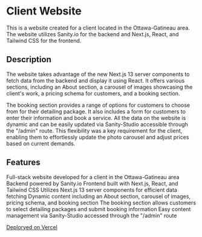# Client Website
This is a website created for a client located in the Ottawa-Gatineau area. The website utilizes Sanity.io for the backend and Next.js, React, and Tailwind CSS for the frontend.

## Description
The website takes advantage of the new Next.js 13 server components to fetch data from the backend and display it using React. It offers various sections, including an About section, a carousel of images showcasing the client's work, a pricing schema for customers, and a booking section.

The booking section provides a range of options for customers to choose from for their detailing package. It also includes a form for customers to enter their information and book a service. All the data on the website is dynamic and can be easily updated via Sanity-Studio accessible through the "/admin" route. This flexibility was a key requirement for the client, enabling them to effortlessly update the photo carousel and adjust prices based on current demands.

## Features
Full-stack website developed for a client in the Ottawa-Gatineau area
Backend powered by Sanity.io
Frontend built with Next.js, React, and Tailwind CSS
Utilizes Next.js 13 server components for efficient data fetching
Dynamic content including an About section, carousel of images, pricing schema, and booking section
The booking section allows customers to select detailing packages and submit booking information
Easy content management via Sanity-Studio accessed through the "/admin" route

[Deploryed on Vercel](https://www.qcmdetailing.com/)
